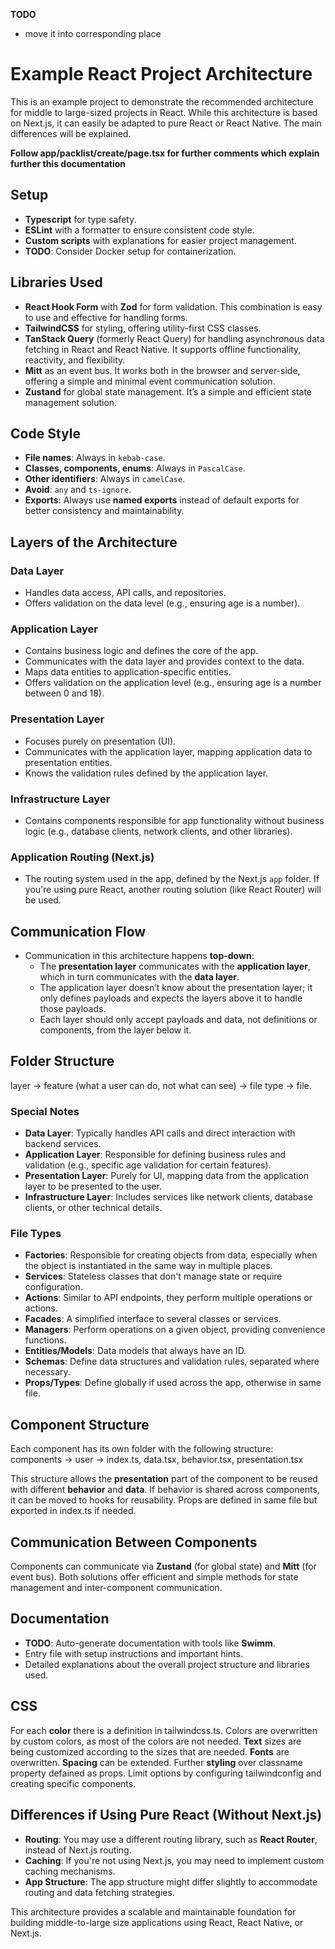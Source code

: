**TODO** 
- move it into corresponding place

# Example React Project Architecture

This is an example project to demonstrate the recommended architecture for middle to large-sized projects in React. While this architecture is based on Next.js, it can easily be adapted to pure React or React Native. The main differences will be explained.

**Follow app/packlist/create/page.tsx for further comments which explain further this documentation**

## Setup

- **Typescript** for type safety.
- **ESLint** with a formatter to ensure consistent code style.
- **Custom scripts** with explanations for easier project management.
- **TODO**: Consider Docker setup for containerization.

## Libraries Used

- **React Hook Form** with **Zod** for form validation. This combination is easy to use and effective for handling forms.
- **TailwindCSS** for styling, offering utility-first CSS classes.
- **TanStack Query** (formerly React Query) for handling asynchronous data fetching in React and React Native. It supports offline functionality, reactivity, and flexibility.
- **Mitt** as an event bus. It works both in the browser and server-side, offering a simple and minimal event communication solution.
- **Zustand** for global state management. It’s a simple and efficient state management solution.

## Code Style

- **File names**: Always in `kebab-case`.
- **Classes, components, enums**: Always in `PascalCase`.
- **Other identifiers**: Always in `camelCase`.
- **Avoid**: `any` and `ts-ignore`.
- **Exports**: Always use **named exports** instead of default exports for better consistency and maintainability.

## Layers of the Architecture

### Data Layer
- Handles data access, API calls, and repositories.
- Offers validation on the data level (e.g., ensuring age is a number).

### Application Layer
- Contains business logic and defines the core of the app.
- Communicates with the data layer and provides context to the data.
- Maps data entities to application-specific entities.
- Offers validation on the application level (e.g., ensuring age is a number between 0 and 18).

### Presentation Layer
- Focuses purely on presentation (UI).
- Communicates with the application layer, mapping application data to presentation entities.
- Knows the validation rules defined by the application layer.
  
### Infrastructure Layer
- Contains components responsible for app functionality without business logic (e.g., database clients, network clients, and other libraries).
  
### Application Routing (Next.js)
- The routing system used in the app, defined by the Next.js `app` folder. If you're using pure React, another routing solution (like React Router) will be used.

## Communication Flow

- Communication in this architecture happens **top-down**: 
  - The **presentation layer** communicates with the **application layer**, which in turn communicates with the **data layer**.
  - The application layer doesn’t know about the presentation layer; it only defines payloads and expects the layers above it to handle those payloads.
  - Each layer should only accept payloads and data, not definitions or components, from the layer below it.

## Folder Structure
layer -> feature (what a user can do, not what can see) -> file type -> file.

### Special Notes

- **Data Layer**: Typically handles API calls and direct interaction with backend services.
- **Application Layer**: Responsible for defining business rules and validation (e.g., specific age validation for certain features).
- **Presentation Layer**: Purely for UI, mapping data from the application layer to be presented to the user.
- **Infrastructure Layer**: Includes services like network clients, database clients, or other technical details.
  
### File Types

- **Factories**: Responsible for creating objects from data, especially when the object is instantiated in the same way in multiple places.
- **Services**: Stateless classes that don't manage state or require configuration.
- **Actions**: Similar to API endpoints, they perform multiple operations or actions.
- **Facades**: A simplified interface to several classes or services.
- **Managers**: Perform operations on a given object, providing convenience functions.
- **Entities/Models**: Data models that always have an ID.
- **Schemas**: Define data structures and validation rules, separated where necessary.
- **Props/Types**: Define globally if used across the app, otherwise in same file. 

## Component Structure

Each component has its own folder with the following structure:
components -> user -> index.ts, data.tsx, behavior.tsx, presentation.tsx

This structure allows the **presentation** part of the component to be reused with different **behavior** and **data**. If behavior is shared across components, it can be moved to hooks for reusability. Props are defined in same file but exported in index.ts if needed.

## Communication Between Components

Components can communicate via **Zustand** (for global state) and **Mitt** (for event bus). Both solutions offer efficient and simple methods for state management and inter-component communication.

## Documentation

- **TODO**: Auto-generate documentation with tools like **Swimm**.
- Entry file with setup instructions and important hints.
- Detailed explanations about the overall project structure and libraries used.

## CSS
For each **color** there is a definition in tailwindcss.ts. Colors are overwritten by custom colors, as most of the colors are not needed.
**Text** sizes are being customized according to the sizes that are needed.
**Fonts** are overwritten.
**Spacing** can be extended.
Further **styling** over classname property defained as props. Limit options by configuring tailwindconfig and creating specific components.

## Differences if Using Pure React (Without Next.js)

- **Routing**: You may use a different routing library, such as **React Router**, instead of Next.js routing.
- **Caching**: If you're not using Next.js, you may need to implement custom caching mechanisms.
- **App Structure**: The app structure might differ slightly to accommodate routing and data fetching strategies.

This architecture provides a scalable and maintainable foundation for building middle-to-large size applications using React, React Native, or Next.js.